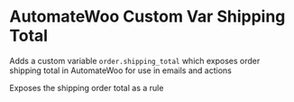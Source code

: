 # AutomateWoo Custom Var Shipping Total

Adds a custom variable `order.shipping_total` which exposes order shipping total in AutomateWoo for use in emails and actions

Exposes the shipping order total as a rule
